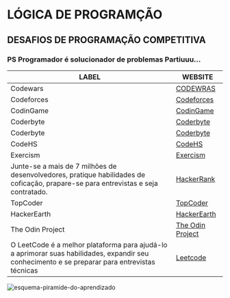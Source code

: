 # LÓGICA DE PROGRAMÇÃO
## DESAFIOS DE PROGRAMAÇÃO COMPETITIVA 
### PS Programador é solucionador de problemas Partiuuu...

LABEL | WEBSITE
------------ | -------
Codewars | [CODEWRAS](https://www.codewars.com/)
Codeforces | [Codeforces](https://codeforces.com/)
CodinGame | [CodinGame](https://www.codingame.com/start)
Coderbyte  | [Coderbyte](https://coderbyte.com/)
Coderbyte  | [Coderbyte](https://coderbyte.com/)
CodeHS  | [CodeHS](https://codehs.com/)
Exercism | [Exercism](https://exercism.io/)
Junte-se a mais de 7 milhões de desenvolvedores, pratique habilidades de coficação, prapare-se para entrevistas e seja contratado. | [HackerRank](https://www.hackerrank.com/)
TopCoder | [TopCoder](https://www.topcoder.com/)
HackerEarth | [HackerEarth](https://www.hackerearth.com/pt-br/)
The Odin Project  | [The Odin Project](https://www.theodinproject.com/)
O LeetCode é a melhor plataforma para ajudá-lo a aprimorar suas habilidades, expandir seu conhecimento e se preparar para entrevistas técnicas  | [Leetcode](https://leetcode.com/)


![esquema-piramide-do-aprendizado](https://user-images.githubusercontent.com/48631681/68060039-89b7b200-fcdd-11e9-9373-a45eeada5fc9.png)
